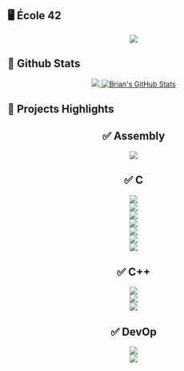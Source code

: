 ## 🖥 École 42
<div align="center">
<a href="https://profile.intra.42.fr/users/bvalette"><img src="https://1337-readme.vercel.app/api/profile?cursus=42cursus&dark=true&leet_logo=hide&login=bvalette"></a>
</div>

## 🧮 Github Stats

<div align="center">
<a href="https://github.com/42f?tab=repositories"><img src="https://github-readme-stats.vercel.app/api/top-langs/?username=42f&theme=onedark&hide=Objective-C">
<img src="https://github-readme-stats.vercel.app/api?username=42f&&show_icons=true&line_height=27&v=5&theme=onedark&hide=contribs,issues&count_private=true" alt="Brian's GitHub Stats"/></a>
</div>

## 📕 Projects Highlights

<div align="center">
<h2>✅ Assembly</h2>
</div>

<div align="center">
    <a href="https://github.com/42f/LIBASM"><img src="https://github-readme-stats.vercel.app/api/pin?username=42f&repo=LIBASM&theme=buefy"></a> 
</div>

<div align="center">
<h2>✅  C</h2>
</div>

<div align="center">
    <a href="https://github.com/42f/libft_2020"><img src="https://github-readme-stats.vercel.app/api/pin?username=42f&repo=libft_2020&theme=buefy"></a>
</div>
<div align="center">
    <a href="https://github.com/42f/GET_NEXT_LINE"><img src="https://github-readme-stats.vercel.app/api/pin?username=42f&repo=GET_NEXT_LINE&theme=buefy"></a>
</div>
<div align="center">
    <a href="https://github.com/42f/FT_PRINTF"><img src="https://github-readme-stats.vercel.app/api/pin?username=42f&repo=FT_PRINTF &theme=buefy"></a>
</div>

<div align="center">
<a href="https://github.com/42f/CUBE_3D"><img src="https://github-readme-stats.vercel.app/api/pin?username=42f&repo=CUBE_3D&theme=buefy"></a>
</div>
<div align="center">
    <a href="https://github.com/42f/CUBE_3D"><img src="https://github-readme-stats.vercel.app/api/pin?username=42f&repo=CUBE_3D&theme=buefy"></a>
</div>
    
<div align="center">
    <a href="https://github.com/42f/PHILOSOPHERS"><img src="https://github-readme-stats.vercel.app/api/pin?username=42f&repo=PHILOSOPHERS&theme=buefy"></a>
</div>
<div align="center">
    <a href="https://github.com/42f/MINISHELL_42"><img src="https://github-readme-stats.vercel.app/api/pin?username=42f&repo=MINISHELL_42&theme=buefy"></a>
</div>

<div align="center">
<h2>✅  C++</h2>
</div>

<div align="center">
    <a href="https://github.com/42f/42_CPP_PISCINE"><img src="https://github-readme-stats.vercel.app/api/pin?username=42f&repo=42_CPP_PISCINE&theme=buefy"></a>
</div>
    
<div align="center">
    <a href="https://github.com/42f/FT_CONTAINERS"><img src="https://github-readme-stats.vercel.app/api/pin?username=42f&repo=FT_CONTAINERS&theme=buefy"></a>
</div>
<div align="center">
    <a href="https://github.com/42f/FT_CONTAINERS_42_tester"><img src="https://github-readme-stats.vercel.app/api/pin?username=42f&repo=FT_CONTAINERS_42_tester&theme=buefy"></a>
</div>

<div align="center">
<h2>✅  DevOp </h2>
</div>
<div align="center">
    <a href="https://github.com/42f/FT_SERVER"><img src="https://github-readme-stats.vercel.app/api/pin?username=42f&repo=FT_SERVER&theme=buefy"></a>
</div>
<div align="center">
    <a href="https://github.com/42f/FT_SERVICES"><img src="https://github-readme-stats.vercel.app/api/pin?username=42f&repo=FT_SERVICES&theme=buefy"></a>
</div>